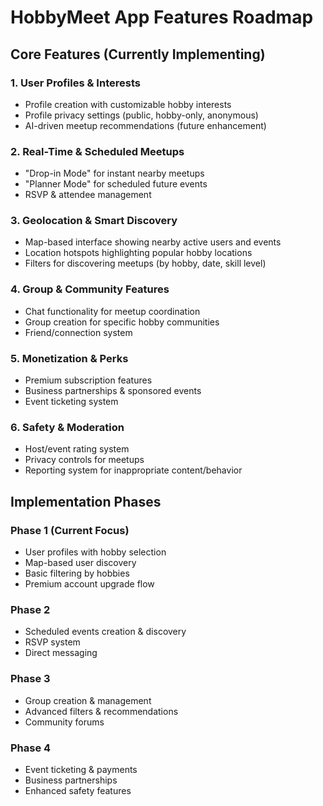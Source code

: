 
# HobbyMeet App Features Roadmap

## Core Features (Currently Implementing)

### 1. User Profiles & Interests
- Profile creation with customizable hobby interests
- Profile privacy settings (public, hobby-only, anonymous)
- AI-driven meetup recommendations (future enhancement)

### 2. Real-Time & Scheduled Meetups
- "Drop-in Mode" for instant nearby meetups
- "Planner Mode" for scheduled future events
- RSVP & attendee management

### 3. Geolocation & Smart Discovery
- Map-based interface showing nearby active users and events
- Location hotspots highlighting popular hobby locations
- Filters for discovering meetups (by hobby, date, skill level)

### 4. Group & Community Features
- Chat functionality for meetup coordination
- Group creation for specific hobby communities
- Friend/connection system

### 5. Monetization & Perks
- Premium subscription features
- Business partnerships & sponsored events
- Event ticketing system

### 6. Safety & Moderation
- Host/event rating system
- Privacy controls for meetups
- Reporting system for inappropriate content/behavior

## Implementation Phases

### Phase 1 (Current Focus)
- User profiles with hobby selection
- Map-based user discovery
- Basic filtering by hobbies
- Premium account upgrade flow

### Phase 2
- Scheduled events creation & discovery
- RSVP system
- Direct messaging

### Phase 3
- Group creation & management
- Advanced filters & recommendations
- Community forums

### Phase 4
- Event ticketing & payments
- Business partnerships
- Enhanced safety features
